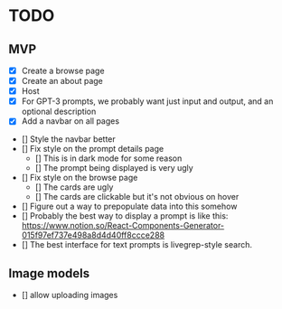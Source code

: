 # TODO

## MVP

- [x] Create a browse page
- [x] Create an about page
- [x] Host
- [x] For GPT-3 prompts, we probably want just input and output, and an optional description
- [x] Add a navbar on all pages
- [] Style the navbar better
- [] Fix style on the prompt details page
  - [] This is in dark mode for some reason
  - [] The prompt being displayed is very ugly
- [] Fix style on the browse page
    - [] The cards are ugly
    - [] The cards are clickable but it's not obvious on hover
- [] Figure out a way to prepopulate data into this somehow
- [] Probably the best way to display a prompt is like this: https://www.notion.so/React-Components-Generator-015f97ef737e498a8d4d40ff8ccce288
- [] The best interface for text prompts is livegrep-style search.


## Image models
- [] allow uploading images
